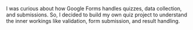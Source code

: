 I was curious about how Google Forms handles quizzes, data collection, and submissions. So, I decided to build my own quiz project to understand the inner workings like validation, form submission, and result handling.
